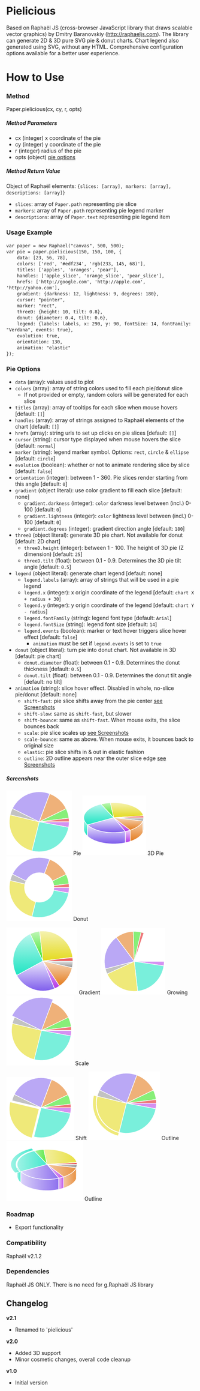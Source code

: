 Pielicious
=========

Based on Raphaël JS (cross-browser JavaScript library that draws scalable vector graphics) by Dmitry Baranovskiy (http://raphaeljs.com).
The library can generate 2D & 3D pure SVG pie & donut charts. Chart legend also generated using SVG, without any HTML.
Comprehensive configuration options available for a better user experience.

How to Use
==========

### Method
Paper.pielicious(cx, cy, r, opts)

##### Method Parameters
 - cx (integer) x coordinate of the pie
 - cy (integer) y coordinate of the pie
 - r (integer) radius of the pie
 - opts (object) [pie options](#pie-options)
 
##### Method Return Value 
Object of Raphaël elements: `{slices: [array], markers: [array], descriptions: [array]}`
- `slices`: array of `Paper.path` representing pie slice
- `markers`: array of `Paper.path` representing pie legend marker 
- `descriptions`: array of `Paper.text` representing pie legend item

### Usage Example
```
var paper = new Raphael("canvas", 500, 500);
var pie = paper.pielicious(150, 150, 100, {
    data: [23, 56, 78],
    colors: ['red', '#edf234', 'rgb(233, 145, 68)'],
    titles: ['apples', 'oranges', 'pear'],
    handles: ['apple_slice', 'orange_slice', 'pear_slice'],
    hrefs: ['http://google.com', 'http://apple.com', 'http://yahoo.com'],
    gradient: {darkness: 12, lightness: 9, degrees: 180},
    cursor: "pointer",
    marker: "rect",
    threeD: {height: 10, tilt: 0.8},
    donut: {diameter: 0.4, tilt: 0.6},
    legend: {labels: labels, x: 290, y: 90, fontSize: 14, fontFamily: "Verdana", events: true},
    evolution: true,
    orientation: 130,
    animation: "elastic"
});
```
### Pie Options

- `data` (array): values used to plot
- `colors` (array): array of string colors used to fill each pie/donut slice
    - If not provided or empty, random colors will be generated for each slice
- `titles` (array): array of tooltips for each slice when mouse hovers [default: `[]`]
- `handles` (array): array of strings assigned to Raphaël elements of the chart [default: `[]`]
- `hrefs` (array): string urls to set up clicks on pie slices [default: `[]`]
- `cursor` (string): cursor type displayed when mouse hovers the slice [default: `normal`]
- `marker` (string): legend marker symbol. Options: `rect`, `circle` & `ellipse` [default: `circle`]
- `evolution` (boolean): whether or not to animate rendering slice by slice [default: `false`]
- `orientation` (integer): between 1 - 360. Pie slices render starting from this angle [default: `0`]
- `gradient` (object literal): use color gradient to fill each slice [default: none]
    - `gradient.darkness` (integer): `color` darkness level between (incl.) 0-100 [default: `0`]
    - `gradient.lightness` (integer): `color` lightness level between (incl.) 0-100 [default: `0`]
    - `gradient.degrees` (integer): gradient direction angle [default: `180`]
- `threeD` (object literal): generate 3D pie chart. Not available for donut [default: 2D chart]
    - `threeD.height` (integer): between 1 - 100. The height of 3D pie (Z dimension) [default: `25`]
    - `threeD.tilt` (float): between 0.1 - 0.9. Determines the 3D pie tilt angle [default: `0.5`]
- `legend` (object literal): generate chart legend [default: none]
    - `legend.labels` (array): array of strings that will be used in a pie legend
    - `legend.x` (integer): x origin coordinate of the legend [default: `chart X + radius + 30`]
    - `legend.y` (integer): y origin coordinate of the legend [default: `chart Y - radius`]
    - `legend.fontFamily` (string): legend font type [default: `Arial`]
    - `legend.fontSize` (string): legend font size [default: `14`]
    - `legend.events` (boolean): marker or text hover triggers slice hover effect [default: `false`]
        - `animation` must be set if `legend.events` is set to `true`
- `donut` (object literal): turn pie into donut chart. Not available in 3D [default: pie chart]
    - `donut.diameter` (float): between 0.1 - 0.9. Determines the donut thickness [default: `0.5`]
    - `donut.tilt` (float): between 0.1 - 0.9. Determines the donut tilt angle [default: no tilt]
- `animation` (string): slice hover effect. Disabled in whole, no-slice pie/donut [default: none]
    - `shift-fast`: pie slice shifts away from the pie center [see Screenshots](#screenshots)
    - `shift-slow`: same as `shift-fast`, but slower
    - `shift-bounce`: same as `shift-fast`. When mouse exits, the slice bounces back
    - `scale`: pie slice scales up [see Screenshots](#screenshots)
    - `scale-bounce`: same as above. When mouse exits, it bounces back to original size
    - `elastic`: pie slice shifts in & out in elastic fashion
    - `outline`: 2D outline appears near the outer slice edge [see Screenshots](#screenshots)

##### Screenshots
![Pie](screenshots/pie.png?raw=true) Pie
![3D Pie](screenshots/3d.png?raw=true) 3D Pie
![Donut](screenshots/donut.png?raw=true) Donut

![Gradient](screenshots/gradient.png?raw=true) Gradient
![Growing](screenshots/growing.png?raw=true) Growing
![Scale](screenshots/scale.png?raw=true) Scale

![Shift](screenshots/shift.png?raw=true) Shift
![Outline](screenshots/outline.png?raw=true) Outline
![Outline](screenshots/3d-outline.png?raw=true) Outline

### Roadmap
 * Export functionality

### Compatibility
Raphaël v2.1.2

### Dependencies
Raphaël JS ONLY. There is no need for g.Raphaël JS library

Changelog
-----

**v2.1**

 * Renamed to 'pielicious'

**v2.0**

 * Added 3D support
 * Minor cosmetic changes, overall code cleanup

**v1.0**

 * Initial version
